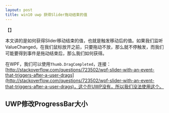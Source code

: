 ```yaml
---
layout: post
title: win10 uwp 获得Slider拖动结束的值 
---
```


【】

本文讲的是如何获得Slider移动结束的值，也就是触发移动后的值。如果我们监听ValueChanged，在我们鼠标放开之前，只要拖动不放，那么就不停触发，而我们可能要得到事件是拖动结束后，那么我们如何获得。

在WPF，我们可以使用`Thumb.DragCompleted`，连接：[http://stackoverflow.com/questions/723502/wpf-slider-with-an-event-that-triggers-after-a-user-drags](http://stackoverflow.com/questions/723502/wpf-slider-with-an-event-that-triggers-after-a-user-drags)，这个在UWP没有，所以我们没法使用这个。

## UWP修改ProgressBar大小

